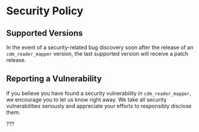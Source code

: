 # Security Policy

## Supported Versions

In the event of a security-related bug discovery soon after the release of an `cdm_reader_mapper` version, the last supported version will receive a patch release.

## Reporting a Vulnerability

If you believe you have found a security vulnerability in `cdm_reader_mapper`, we encourage you to let us know right away. We take all security vulnerabilities seriously and appreciate your efforts to responsibly disclose them.

???
